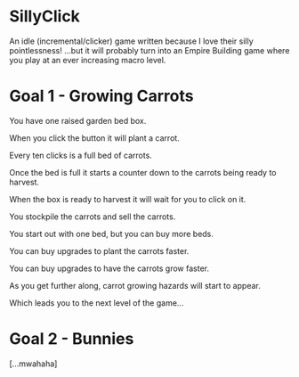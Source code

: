 # SillyClick
An idle (incremental/clicker) game written because I love their silly pointlessness! ...but it will probably turn into an Empire Building game where you play at an ever increasing macro level.

# Goal 1 - Growing Carrots
You have one raised garden bed box.

When you click the button it will plant a carrot.

Every ten clicks is a full bed of carrots. 

Once the bed is full it starts a counter down to the carrots being ready to harvest.

When the box is ready to harvest it will wait for you to click on it.

You stockpile the carrots and sell the carrots.

You start out with one bed, but you can buy more beds.

You can buy upgrades to plant the carrots faster.

You can buy upgrades to have the carrots grow faster.

As you get further along, carrot growing hazards will start to appear.

Which leads you to the next level of the game...

# Goal 2 - Bunnies

[...mwahaha]
 


